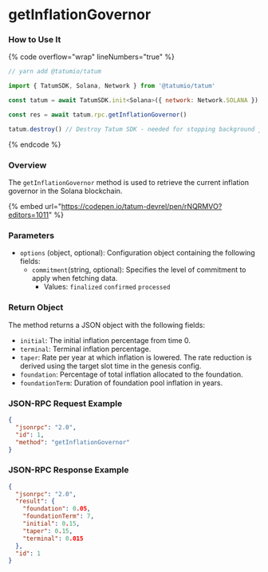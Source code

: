 # getInflationGovernor

### How to Use It

{% code overflow="wrap" lineNumbers="true" %}
```javascript
// yarn add @tatumio/tatum

import { TatumSDK, Solana, Network } from '@tatumio/tatum'

const tatum = await TatumSDK.init<Solana>({ network: Network.SOLANA })

const res = await tatum.rpc.getInflationGovernor()

tatum.destroy() // Destroy Tatum SDK - needed for stopping background jobs
```
{% endcode %}

### Overview

The `getInflationGovernor` method is used to retrieve the current inflation governor in the Solana blockchain.

{% embed url="https://codepen.io/tatum-devrel/pen/rNQRMVO?editors=1011" %}

### Parameters

* `options` (object, optional): Configuration object containing the following fields:
  * `commitment`(string, optional): Specifies the level of commitment to apply when fetching data.
    * Values: `finalized` `confirmed` `processed`

### Return Object

The method returns a JSON object with the following fields:

* `initial`: The initial inflation percentage from time 0.
* `terminal`: Terminal inflation percentage.
* `taper`: Rate per year at which inflation is lowered. The rate reduction is derived using the target slot time in the genesis config.
* `foundation`: Percentage of total inflation allocated to the foundation.
* `foundationTerm`: Duration of foundation pool inflation in years.

### JSON-RPC Request Example

```json
{
  "jsonrpc": "2.0",
  "id": 1,
  "method": "getInflationGovernor"
}
```

### JSON-RPC Response Example

```json
{
  "jsonrpc": "2.0",
  "result": {
    "foundation": 0.05,
    "foundationTerm": 7,
    "initial": 0.15,
    "taper": 0.15,
    "terminal": 0.015
  },
  "id": 1
}
```
